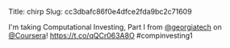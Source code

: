 Title: chirp
Slug: cc3dbafc86f0e4dfce2fda9bc2c71609

I'm taking Computational Investing, Part I from <a href="http://twitter.com/georgiatech">@georgiatech</a> on <a href="http://twitter.com/Coursera">@Coursera</a>! <a href="https://t.co/qQCr063A8O">https://t.co/qQCr063A8O</a> #compinvesting1
